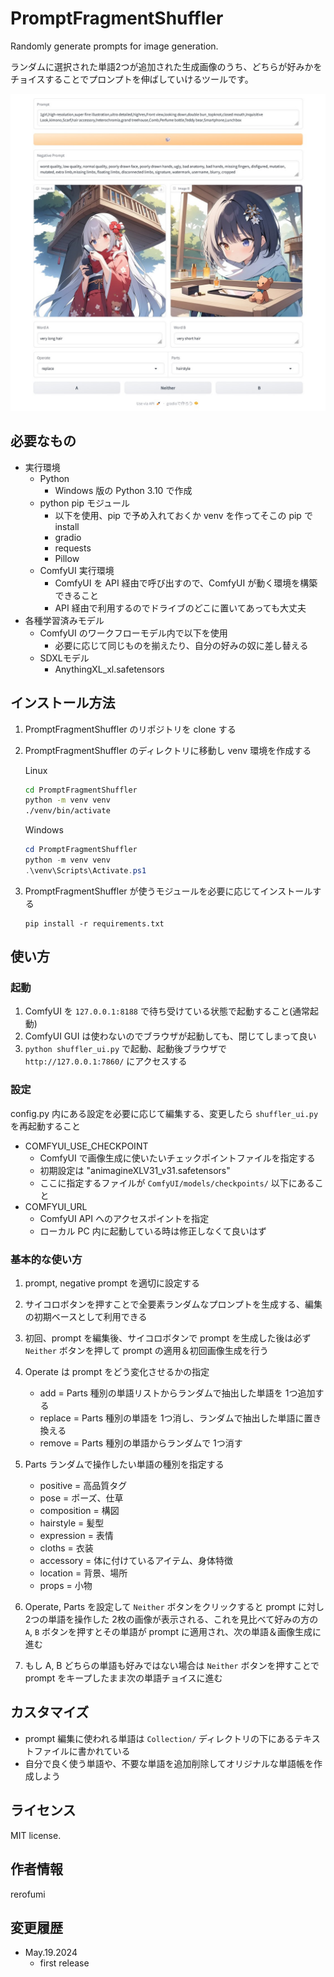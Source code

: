 # PromptFragmentShuffler
Randomly generate prompts for image generation.

ランダムに選択された単語2つが追加された生成画像のうち、どちらが好みかをチョイスすることでプロンプトを伸ばしていけるツールです。

![App image](/Image/Screenshot_2024-05-19_a.jpg "app image")

## 必要なもの

- 実行環境
  - Python
    - Windows 版の Python 3.10 で作成
  - python pip モジュール
    - 以下を使用、pip で予め入れておくか venv を作ってそこの pip で install
    - gradio
    - requests
    - Pillow
  - ComfyUI 実行環境
    - ComfyUI を API 経由で呼び出すので、ComfyUI が動く環境を構築できること
    - API 経由で利用するのでドライブのどこに置いてあっても大丈夫
- 各種学習済みモデル
  - ComfyUI のワークフローモデル内で以下を使用
    - 必要に応じて同じものを揃えたり、自分の好みの奴に差し替える
  - SDXLモデル
    - AnythingXL_xl.safetensors

## インストール方法

1. PromptFragmentShuffler のリポジトリを clone する
2. PromptFragmentShuffler のディレクトリに移動し venv 環境を作成する
    
    Linux
    ```bash
    cd PromptFragmentShuffler
    python -m venv venv
    ./venv/bin/activate
    ```
    Windows
    ```powershell
    cd PromptFragmentShuffler
    python -m venv venv
    .\venv\Scripts\Activate.ps1
    ```

3. PromptFragmentShuffler が使うモジュールを必要に応じてインストールする
    ```
    pip install -r requirements.txt
    ```

## 使い方

### 起動

1. ComfyUI を `127.0.0.1:8188` で待ち受けている状態で起動すること(通常起動)
2. ComfyUI GUI は使わないのでブラウザが起動しても、閉じてしまって良い
3. `python shuffler_ui.py` で起動、起動後ブラウザで `http://127.0.0.1:7860/` にアクセスする

### 設定

config.py 内にある設定を必要に応じて編集する、変更したら `shuffler_ui.py` を再起動すること
  - COMFYUI_USE_CHECKPOINT
    - ComfyUI で画像生成に使いたいチェックポイントファイルを指定する
    - 初期設定は "animagineXLV31_v31.safetensors"
    - ここに指定するファイルが `ComfyUI/models/checkpoints/` 以下にあること
  - COMFYUI_URL
    - ComfyUI API へのアクセスポイントを指定
    - ローカル PC 内に起動している時は修正しなくて良いはず

### 基本的な使い方

1. prompt, negative prompt を適切に設定する

2. サイコロボタンを押すことで全要素ランダムなプロンプトを生成する、編集の初期ベースとして利用できる

3. 初回、prompt を編集後、サイコロボタンで prompt を生成した後は必ず `Neither` ボタンを押して prompt の適用＆初回画像生成を行う

4. Operate は prompt をどう変化させるかの指定
    - add = Parts 種別の単語リストからランダムで抽出した単語を 1つ追加する
    - replace = Parts 種別の単語を 1つ消し、ランダムで抽出した単語に置き換える
    - remove = Parts 種別の単語からランダムで 1つ消す

5. Parts ランダムで操作したい単語の種別を指定する
    - positive = 高品質タグ
    - pose = ポーズ、仕草
    - composition = 構図
    - hairstyle = 髪型
    - expression = 表情
    - cloths = 衣装
    - accessory = 体に付けているアイテム、身体特徴
    - location = 背景、場所
    - props = 小物

6. Operate, Parts を設定して `Neither` ボタンをクリックすると prompt に対し 2つの単語を操作した 2枚の画像が表示される、これを見比べて好みの方の `A`, `B` ボタンを押すとその単語が prompt に適用され、次の単語＆画像生成に進む

7. もし A, B どちらの単語も好みではない場合は `Neither` ボタンを押すことで prompt をキープしたまま次の単語チョイスに進む

## カスタマイズ

- prompt 編集に使われる単語は `Collection/` ディレクトリの下にあるテキストファイルに書かれている
- 自分で良く使う単語や、不要な単語を追加削除してオリジナルな単語帳を作成しよう

## ライセンス

MIT license.

## 作者情報

rerofumi

## 変更履歴

- May.19.2024
    - first release
